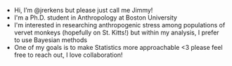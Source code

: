 - Hi, I’m @jrerkens but please just call me Jimmy!
- I'm a Ph.D. student in Anthropology at Boston University
- I'm interested in researching anthropogenic stress among populations of vervet monkeys (hopefully on St. Kitts!) but within my analysis, I prefer to use Bayesian methods
- One of my goals is to make Statistics more approachable <3 please feel free to reach out, I love collaboration!
